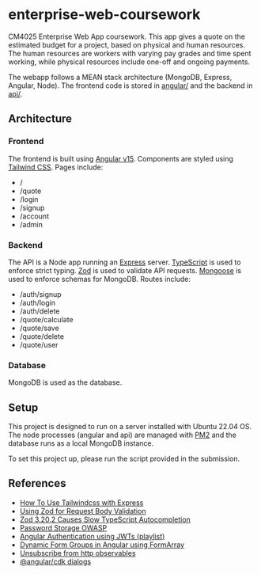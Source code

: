 # enterprise-web-coursework

CM4025 Enterprise Web App coursework. This app gives a quote on the estimated budget for a project, based on physical and human resources. The human resources are workers with varying pay grades and time spent working, while physical resources include one-off and ongoing payments.

The webapp follows a MEAN stack architecture (MongoDB, Express, Angular, Node). The frontend code is stored in [angular/](./angular/) and the backend in [api/](./api/).

## Architecture

### Frontend

The frontend is built using [Angular v15](https://angular.io/). Components are styled using [Tailwind CSS](https://tailwindcss.com/). Pages include:

- /
- /quote
- /login
- /signup
- /account
- /admin

### Backend

The API is a Node app running an [Express](https://expressjs.com/) server. [TypeScript](https://www.typescriptlang.org/) is used to enforce strict typing. [Zod](https://zod.dev/) is used to validate API requests. [Mongoose](https://mongoosejs.com/docs/) is used to enforce schemas for MongoDB. Routes include:

- /auth/signup
- /auth/login
- /auth/delete
- /quote/calculate
- /quote/save
- /quote/delete
- /quote/user

### Database

MongoDB is used as the database.

## Setup

This project is designed to run on a server installed with Ubuntu 22.04 OS. The node processes (angular and api) are managed with [PM2](https://pm2.keymetrics.io/) and the database runs as a local MongoDB instance.

To set this project up, please run the script provided in the submission.

## References

- [How To Use Tailwindcss with Express](https://daily.dev/blog/how-to-use-tailwindcss-with-node-js-express-and-pug#add-tailwindcss)
- [Using Zod for Request Body Validation](https://dev.to/franciscomendes10866/schema-validation-with-zod-and-expressjs-111p)
- [Zod 3.20.2 Causes Slow TypeScript Autocompletion](https://stackoverflow.com/a/74901864)
- [Password Storage OWASP](https://cheatsheetseries.owasp.org/cheatsheets/Password_Storage_Cheat_Sheet.html)
- [Angular Authentication using JWTs (playlist)](https://youtube.com/playlist?list=PLhzRPVQgdM8XDD5abg0helsgs_o5nEF06)
- [Dynamic Form Groups in Angular using FormArray](https://blog.angular-university.io/angular-form-array/)
- [Unsubscribe from http observables](https://stackoverflow.com/a/57274287)
- [@angular/cdk dialogs](https://material.angular.io/cdk/dialog/overview)
